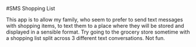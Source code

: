 #SMS Shopping List

This app is to allow my family, who seem to prefer to send text messages with shopping items, to text them to a place where they will be stored and displayed in a sensible format. Try going to the grocery store sometime with a shopping list split across 3 different text conversations. Not fun.

